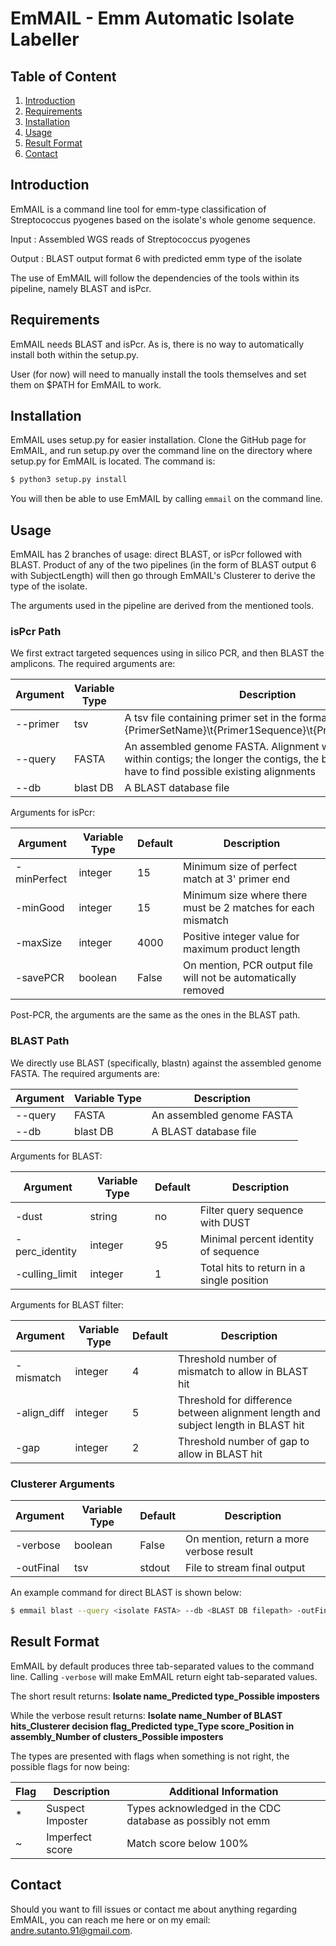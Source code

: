 # EmMAIL - Emm Automatic Isolate Labeller

## Table of Content
1. [Introduction](##Introduction)
2. [Requirements](##Requirements)
3. [Installation](##Installation)
4. [Usage](##Usage)
5. [Result Format](##Result_Format)
6. [Contact](##Contact)

## Introduction

EmMAIL is a command line tool for emm-type classification of Streptococcus pyogenes based on the isolate's whole genome sequence.

Input	: Assembled WGS reads of Streptococcus pyogenes

Output	: BLAST output format 6 with predicted emm type of the isolate

The use of EmMAIL will follow the dependencies of the tools within its pipeline, namely BLAST and isPcr.

## Requirements

EmMAIL needs BLAST and isPcr. As is, there is no way to automatically install both within the setup.py.

User (for now) will need to manually install the tools themselves and set them on $PATH for EmMAIL to work.

## Installation

EmMAIL uses setup.py for easier installation. Clone the GitHub page for EmMAIL, and run setup.py over the command line on the directory where setup.py for EmMAIL is located.
The command is:

```sh
$ python3 setup.py install
``` 

You will then be able to use EmMAIL by calling `emmail` on the command line.

## Usage

EmMAIL has 2 branches of usage: direct BLAST, or isPcr followed with BLAST. Product of any of the two pipelines (in the form of BLAST output 6 with SubjectLength) will then go through EmMAIL's Clusterer to derive the type of the isolate.

The arguments used in the pipeline are derived from the mentioned tools.

### isPcr Path
We first extract targeted sequences using in silico PCR, and then BLAST the amplicons.
The required arguments are:

| Argument | Variable Type | Description |
| ------ | ------ | ------ |
| --primer | tsv | A tsv file containing primer set in the format "{PrimerSetName}\t{Primer1Sequence}\t{Primer2Sequence}" |
| --query | FASTA | An assembled genome FASTA. Alignment will be checked within contigs; the longer the contigs, the better chance we have to find possible existing alignments |
| --db | blast DB | A BLAST database file |

Arguments for isPcr:

| Argument | Variable Type | Default | Description |
| ------ | ------ | ------ | ------ |
| -minPerfect | integer | 15 | Minimum size of perfect match at 3' primer end |
| -minGood | integer | 15 | Minimum size where there must be 2 matches for each mismatch | 
| -maxSize | integer | 4000 | Positive integer value for maximum product length |
| -savePCR | boolean | False | On mention, PCR output file will not be automatically removed | 

Post-PCR, the arguments are the same as the ones in the BLAST path.

### BLAST Path
We directly use BLAST (specifically, blastn) against the assembled genome FASTA.
The required arguments are:

| Argument | Variable Type | Description |
| ------ | ------ | ------ |
| --query | FASTA | An assembled genome FASTA |
| --db | blast DB | A BLAST database file |

Arguments for BLAST:

| Argument | Variable Type | Default | Description |
| ------ | ------ | ------ | ------ |
| -dust | string | no | Filter query sequence with DUST |
| -perc_identity | integer | 95 | Minimal percent identity of sequence |
| -culling_limit | integer | 1 | Total hits to return in a single position |

Arguments for BLAST filter:

| Argument | Variable Type | Default | Description |
| ------ | ------ | ------ | ------ |
| -mismatch | integer | 4 | Threshold number of mismatch to allow in BLAST hit |
| -align_diff | integer | 5 | Threshold for difference between alignment length and subject length in BLAST hit |
| -gap | integer | 2 | Threshold number of gap to allow in BLAST hit |

### Clusterer Arguments

| Argument | Variable Type | Default | Description |
| ------ | ------ | ------ | ------ |
| -verbose | boolean | False | On mention, return a more verbose result |
| -outFinal | tsv | stdout | File to stream final output |

An example command for direct BLAST is shown below:
```sh
$ emmail blast --query <isolate FASTA> --db <BLAST DB filepath> -outFinal <filename>.tsv
```

## Result Format
EmMAIL by default produces three tab-separated values to the command line. Calling `-verbose` will make EmMAIL return eight tab-separated values.

The short result returns: **Isolate name_Predicted type_Possible imposters**

While the verbose result returns: **Isolate name_Number of BLAST hits_Clusterer decision flag_Predicted type_Type score_Position in assembly_Number of clusters_Possible imposters**

The types are presented with flags when something is not right, the possible flags for now being:

| Flag | Description | Additional Information |
| ------ | ------ | ------ |
| * | Suspect Imposter | Types acknowledged in the CDC database as possibly not emm |
| ~ | Imperfect score | Match score below 100% |

## Contact 

Should you want to fill issues or contact me about anything regarding EmMAIL, 
you can reach me here or on my email: andre.sutanto.91@gmail.com.